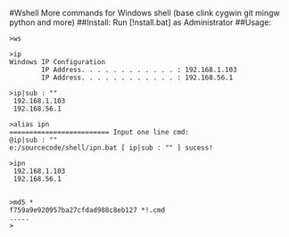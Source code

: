 #Wshell
More commands for Windows shell (base clink cygwin git mingw python and more)
##Install:
Run [!nstall.bat] as Administrator
##Usage:
```
>ws

>ip
Windows IP Configuration
        IP Address. . . . . . . . . . . . : 192.168.1.103
        IP Address. . . . . . . . . . . . : 192.168.56.1
        
>ip|sub : ""
 192.168.1.103
 192.168.56.1

>alias ipn
========================= Input one line cmd:
@ip|sub : ""
e:/sourcecode/shell/ipn.bat [ ip|sub : "" ] sucess!

>ipn
 192.168.1.103
 192.168.56.1


>md5 *
f759a9e920957ba27cfdad988c8eb127 *!.cmd
.....
>
```

